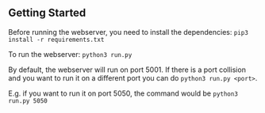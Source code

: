 ## Getting Started

Before running the webserver, you need to install the dependencies:
`pip3 install -r requirements.txt`

To run the webserver:
`python3 run.py`

By default, the webserver will run on port 5001. If there is a port collision and you want to run it on a different port you can do `python3 run.py <port>`.

 E.g. if you want to run it on port 5050, the command would be `python3 run.py 5050`